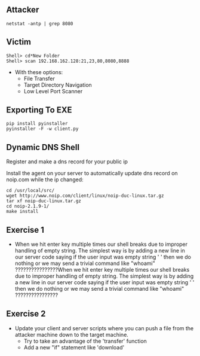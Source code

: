 ## Attacker
```netstat -antp | grep 8080```

## Victim
```
Shell> cd*New Folder
Shell> scan 192.168.162.128:21,23,80,8080,8888
```
- With these options:
  - File Transfer
  - Target Directory Navigation
  - Low Level Port Scanner

## Exporting To EXE
```
pip install pyinstaller
pyinstaller -F -w client.py
```

## Dynamic DNS Shell
Register and make a dns record for your public ip

Install the agent on your server to automatically update dns record on noip.com while the ip changed:
```
cd /usr/local/src/
wget http://www.noip.com/client/linux/noip-duc-linux.tar.gz
tar xf noip-duc-linux.tar.gz
cd noip-2.1.9-1/
make install
```

## Exercise 1
- When we hit enter key multiple times our shell breaks due to improper handling of empty string. The simplest way is by adding a new line in our server code saying if the user input was empty string ' ' then we do nothing or we may send a trivial command like "whoami" ????????????????When we hit enter key multiple times our shell breaks due to improper handling of empty string. The simplest way is by adding a new line in our server code saying if the user input was empty string ' ' then we do nothing or we may send a trivial command like "whoami" ????????????????

## Exercise 2
- Update your client and server scripts where you can push a file from the attacker machine down to the target machine.
  - Try to take an advantage of the 'transfer' function 
  - Add a new "if" statement like 'download' 
